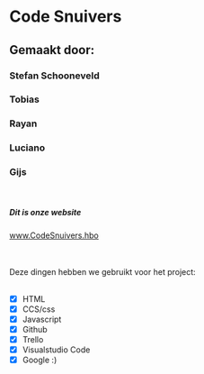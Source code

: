 # Code Snuivers
## Gemaakt door:
### Stefan Schooneveld
### Tobias
### Rayan
### Luciano
### Gijs
<br>

##### Dit is onze website 
www.CodeSnuivers.hbo
<br>
<br>

<br>
Deze dingen hebben we gebruikt voor het project:
<br>
<br>

 - [x] HTML
 - [x] CCS/css
 - [x] Javascript
 - [x] Github
 - [x] Trello
 - [x] Visualstudio Code
 - [x] Google :)    
